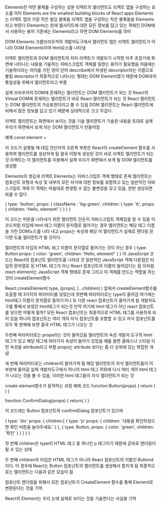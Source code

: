 Elements란
어떤 물체를 구성하는 성분
리액트의 엘리먼트도 리액트 앱을 구성하는 요소를 의미
Elements are the smallest building blocks of React apps
Elements는 리액트 앱의 가장 작은 빌딩 블록들
리액트 앱을 구성하는 작은 블록들을 Elements라고 부른다
Elements는 원래 웹사이트에 대한 모든 정보를 담고 있는 객체인 DOM에서 사용하는 용어
기존에는 Elements라고 하면 DOM Elements를 의미

DOM Elements
크롬브라우저의 개발자도구에서 엘리먼트 탭은 리액트 엘리먼트가 아니라 DOM Elements이며 html요소를 나타냄

리액트 엘리먼트와 DOM 엘리먼트의 차이
리액트가 개발되기 시작한 아주 초장기에 화면에 나타나는 내용을 기술하는 자바스크립트 객체를 일컫는 용어가 필요했음
처음에는 기술하다라는 의미를 가진 영어 단어 describe에서 파생된 descriptor라는 이름으로 불림
descriptor가 최종적으로 나타나는 형태는 DOM Element였기 때문에 DOM과의 통일성을 위해서 엘리먼트라고 부름

실제 브라우저의 DOM에 존재하는 엘리먼트는 DOM 엘리먼트가 되는 것
React의 Virtual DOM에 존재하는 엘리먼트가 바로 React 엘리먼트가 되는 것
React 엘리먼트는 DOM 엘리먼트의 가상표현이리고 볼 수 있음
DOM 엘리먼트는 React 엘리먼트에 비해서 많은 정보를 담고 있기 때문에 상대적으로 크고 무겁다.

리액트 엘리먼트는 화면에서 보이는 것을 기술
엘리먼트가 기술한 내용을 토대로 실제 우리가 화면에서 보게 되는 DOM 엘리먼트가 만들어짐

예제
const element = <!-- <h1>Hello, world</h1> -->

이 코드가 실행될 때 대입 연산자의 오른쪽 부분은 React의 createElement 함수를 사용하여 엘리먼트를 생성하게 됨
결국 이렇게 생성된 것이 바로 리액트 엘리먼트가 되는 것
리액트는 이 엘리먼트를 이용해서 실제 우리가 화면에서 보게 될 DOM 엘리먼트를 생성함

Elements의 생김새
리액트 Elements는 자바스크립트 객체 형태로 존재
엘리먼트는 컴포넌트 유형과 속성 및 내부의 모든 자식에 대한 정보를 포함하고 있는 일반적인 자바스크립트 객체
이 객체는 마음대로 변경할 수 없는 불변성을 갖고 있음, 한번 생성되면 바꿀 수 없다

{
    type: 'button',
    props: {
        className : 'bg-green',
        children: {
            type: 'b',
            props: {
                children: 'Hello, element!'
            }
        }
    }
}

이 코드는 버튼을 나타내기 위한 엘리먼트
단순히 자바스크립트 객체임을 알 수 있음
이 코드처럼 타입에 html 태그 이름이 문자열로 들어가는 경우 엘리먼트는 해당 태그 이름을 가진 DOM노드를 나타 내고 props는 속성에 해당
이 엘리먼트가 실제로 랜더링 된다면 도움 엘리먼트가 될 것이다.
<!--
<button class='bg-green'>
    <b>
        Hello, element!
    </b>
</button>
-->

엘리먼트의 타입의 HTML 태그 이름이 문자열로 들어가는 것이 아닌 경우
{
    type: Button
    props: {
        color: 'green',
        children: 'Hello, element!'
    }
}
이 JavaScript 코드는 React의 컴포넌트 엘리먼트를 나타낸 것
일반적인 JavaScript 객체
다른점은 타입의 문자열로 된 HTML 태그가 아닌 React 컴포넌트의 이름이 들어갔다는 점
이처럼 react-element는 JavaScript 객체 형태로 존재 그리고 이 객체를 만드는 역할을 하는 것이 createElement함수


React.createElement(
    type,
    [props],
    [...children]
)
앞에서 createElement함수를 호출할 때 3가지의 파라미터를 넣었는데
첫번째 파라미터로는 type이 들어감 여기에는 html태그 이름이 문자열로 들어가거나 또 다른 react 컴포넌트가 들어가게 됨 개발자도구를 통해서 보았던 html태그가 되는것
만약 여기에 html 태그가 아닌 react 컴포넌트를 넣으면 어떻게 될까?
모든 React 컴포넌트는 최종적으로 HTML 태그를 사용하게 되어 있음
하나의 컴포넌트는 여러 개의 자식 컴포넌트를 포함할 수 있고 자식 컴포넌트를 모두 쭉 분해해 보면 결국 HTML 태그가 나오는 것

두번째 파라미터로는 props라는 것이 들어갔음
엘리먼트의 속성
개발자 도구의 html 태그가 있고 해당 태그에 여러가지 속성이 들어가 있었음
예를 들면 클래스나 스타일 이런 속성을 attribute라고 부름
props는 attribute 보다는 좀 더 상위에 있는 복잡한 개념

세 번째 파라미터로는 children이 들어가게 됨
해당 엘리먼트의 자식 엘리먼트들이 이부분에 들어감
실제 개발자도구에서 하나의 html 태그 하위에 다시 여러 개의 html 태그가 나오는 것을 볼 수 있음, 이러한 html 태그들이 자식 엘리먼트가 되는 것

create element함수가 동작하는 과정
예제 코드
function Button(props) {
    return (
        <!--
        <button className={`bg-${props.color}`}>
            <b>
                {props.children}
            </b>
        </button>
        -->
    )
}

function ConfirmDialog(props) {
    return(
        <!--
        <div>
            <p>내용을 확인하셨으면 확인 버튼을 눌러주세요.</p>
            <Button color='green'>확인<Button>
        </div>
        -->
    )
}

이 코드에는 Button 컴포넌트와 confirmDialog 컴포넌트가 있으며

{
    type: 'div'
    props: {
        children:[
            {
                type: 'p'
                props: {
                    children: '내용을 확인하셨으면 확인 버튼을 눌러주세요.'
                }
            },
            {
                type: Button,
                props: {
                    color: 'green',
                    children: '확인'
                }
            }
        ]
    }
}

첫 번째 children은 type이 HTML 태그 중 하나인 p 태그이기 때문에 곧바로 렌더링이 될 수 있는 상태

두 번째 children의 타입은 HTML 태그가 아니라 React 컴포넌트의 이름인 Buttond이다. 이 경우에 React는 Button 컴포넌트의 엘리먼트를 생성해서 합치게 됨
최종적으로는 엘리먼트는 다음과 같은 모습이 됨

컴포넌트 렌더링을 위해서 모든 컴포넌트가  CreateElement 함수를 통해 Element로 변환된다는 것을 기억

React의 Element는 우리 눈에 실제로 보이는 것을 기술한다는 사실을 기억